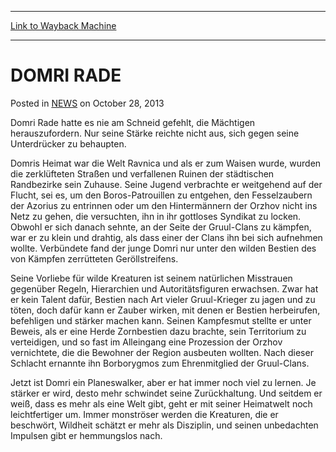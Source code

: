 
---
[Link to Wayback Machine](https://web.archive.org/web/20211028171834/https://magic.wizards.com/en/articles/archive/domri-rade-2013-10-28-0)

[_metadata_:description]:- "Domri Rade hatte es nie am Schneid gefehlt, die Mächtigen herauszufordern. Nur seine Stärke reichte nicht aus, sich gegen seine Unterdrücker zu behaupten. Domris Heimat war die Welt Ravnica und als er zum Waisen wurde, wurden die zerklüfteten Straßen und verfallenen Ruinen der städtischen Randbezirke sein Zuhause. Seine Jugend verbrachte er weitgehend auf der Flucht, sei es,"
[_metadata_:generator]:- "Drupal 7 (http://drupal.org)"
[_metadata_:node]:- "115620"
[_metadata_:publish_date]:- "2013-10-28"
[_metadata_:source]:- "div-main-content"
[_metadata_:title]:- "DOMRI RADE"
[_metadata_:wayback_capture_timestamp]:- "2021-10-28 17:18:34"
[_metadata_:wayback_raw_url]:- "https://web.archive.org/web/20211028171834id_/https://magic.wizards.com/en/articles/archive/domri-rade-2013-10-28-0"
[_metadata_:wayback_url]:- "https://magic.wizards.com/en/articles/archive/domri-rade-2013-10-28-0"
---


DOMRI RADE
==========



 Posted in [NEWS](/en/articles)
 on October 28, 2013 










Domri Rade hatte es nie am Schneid gefehlt, die Mächtigen herauszufordern. Nur seine Stärke reichte nicht aus, sich gegen seine Unterdrücker zu behaupten.


Domris Heimat war die Welt Ravnica und als er zum Waisen wurde, wurden die zerklüfteten Straßen und verfallenen Ruinen der städtischen Randbezirke sein Zuhause. Seine Jugend verbrachte er weitgehend auf der Flucht, sei es, um den Boros-Patrouillen zu entgehen, den Fesselzaubern der Azorius zu entrinnen oder um den Hintermännern der Orzhov nicht ins Netz zu gehen, die versuchten, ihn in ihr gottloses Syndikat zu locken. Obwohl er sich danach sehnte, an der Seite der Gruul-Clans zu kämpfen, war er zu klein und drahtig, als dass einer der Clans ihn bei sich aufnehmen wollte. Verbündete fand der junge Domri nur unter den wilden Bestien des von Kämpfen zerrütteten Geröllstreifens.


Seine Vorliebe für wilde Kreaturen ist seinem natürlichen Misstrauen gegenüber Regeln, Hierarchien und Autoritätsfiguren erwachsen. Zwar hat er kein Talent dafür, Bestien nach Art vieler Gruul-Krieger zu jagen und zu töten, doch dafür kann er Zauber wirken, mit denen er Bestien herbeirufen, befehligen und stärker machen kann. Seinen Kampfesmut stellte er unter Beweis, als er eine Herde Zornbestien dazu brachte, sein Territorium zu verteidigen, und so fast im Alleingang eine Prozession der Orzhov vernichtete, die die Bewohner der Region ausbeuten wollten. Nach dieser Schlacht ernannte ihn Borborygmos zum Ehrenmitglied der Gruul-Clans.


Jetzt ist Domri ein Planeswalker, aber er hat immer noch viel zu lernen. Je stärker er wird, desto mehr schwindet seine Zurückhaltung. Und seitdem er weiß, dass es mehr als eine Welt gibt, geht er mit seiner Heimatwelt noch leichtfertiger um. Immer monströser werden die Kreaturen, die er beschwört, Wildheit schätzt er mehr als Disziplin, und seinen unbedachten Impulsen gibt er hemmungslos nach.  

 







